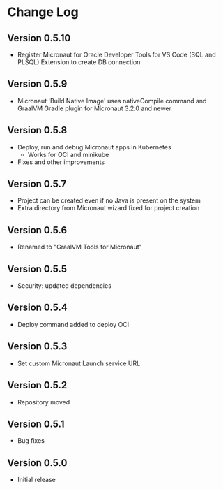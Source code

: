 # Change Log

## Version 0.5.10
* Register Micronaut for Oracle Developer Tools for VS Code (SQL and PLSQL) Extension to create DB connection

## Version 0.5.9
* Micronaut 'Build Native Image' uses nativeCompile command and GraalVM Gradle plugin for Micronaut 3.2.0 and newer

## Version 0.5.8
* Deploy, run and debug Micronaut apps in Kubernetes
   * Works for OCI and minikube
* Fixes and other improvements
## Version 0.5.7
* Project can be created even if no Java is present on the system
* Extra directory from Micronaut wizard fixed for project creation

## Version 0.5.6
* Renamed to "GraalVM Tools for Micronaut"

## Version 0.5.5
* Security: updated dependencies

## Version 0.5.4
* Deploy command added to deploy OCI

## Version 0.5.3
* Set custom Micronaut Launch service URL

## Version 0.5.2
* Repository moved

## Version 0.5.1
* Bug fixes

## Version 0.5.0
* Initial release